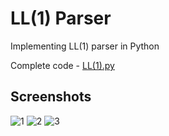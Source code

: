# LL(1) Parser
Implementing LL(1) parser in Python

Complete code - [LL(1).py](https://github.com/Vaibhav67979/LL-1-Parser/blob/35da8ab1eb8ee877c3081eaa5ccb00216c9510e7/LL1.py)


## Screenshots

![1](https://github.com/Vaibhav67979/LL-1-Parser/blob/7cd3f391b5c80218935b70943a54da12c05a0646/ScreenShots/ss1.png)
![2](https://github.com/Vaibhav67979/LL-1-Parser/blob/7cd3f391b5c80218935b70943a54da12c05a0646/ScreenShots/ss2.png)
![3](https://github.com/Vaibhav67979/LL-1-Parser/blob/7cd3f391b5c80218935b70943a54da12c05a0646/ScreenShots/ss3.png)
